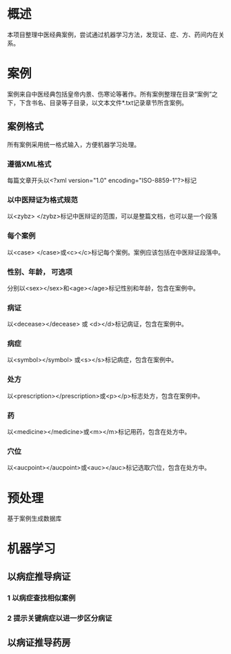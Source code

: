 #  概述
本项目整理中医经典案例，尝试通过机器学习方法，发现证、症、方、药间内在关系。
# 案例
案例来自中医经典包括皇帝内景、伤寒论等著作。所有案例整理在目录“案例”之下，下含书名、目录等子目录，以文本文件*.txt记录章节所含案例。
## 案例格式
所有案例采用统一格式输入，方便机器学习处理。
### 遵循XML格式
每篇文章开头以\<?xml version="1.0" encoding="ISO-8859-1"?>标记
### 以中医辩证为格式规范
以\<zybz> \</zybz>标记中医辩证的范围，可以是整篇文档，也可以是一个段落
### 每个案例
以\<case> \</case>或\<c>\</c>标记每个案例。案例应该包括在中医辩证段落中。
### 性别、年龄， 可选项
分别以\<sex>\</sex>和\<age>\</age>标记性别和年龄，包含在案例中。
### 病证
以\<decease>\</decease> 或 \<d>\</d>标记病证，包含在案例中。
### 病症
以\<symbol>\</symbol> 或\<s>\</s>标记病症，包含在案例中。
### 处方
以\<prescription>\</prescription>或\<p>\</p>标志处方，包含在案例中。
### 药
以\<medicine>\</medicine>或\<m>\</m>标记用药，包含在处方中。
### 穴位
以\<aucpoint>\</aucpoint>或\<auc>\</auc>标记选取穴位，包含在处方中。

# 预处理
基于案例生成数据库

# 机器学习
## 以病症推导病证
### 1 以病症查找相似案例
### 2 提示关键病症以进一步区分病证
## 以病证推导药房
